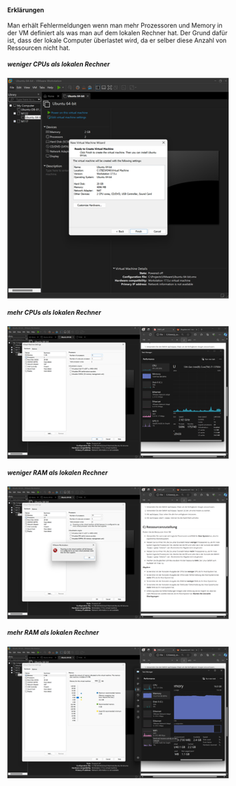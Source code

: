 #### Erklärungen

Man erhält Fehlermeldungen wenn man mehr Prozessoren und Memory in der VM definiert als was man auf dem lokalen Rechner hat.
Der Grund dafür ist, dass der lokale Computer überlastet wird, da er selber diese Anzahl von Ressourcen nicht hat. 

##### weniger CPUs als lokalen Rechner
![weniger CPUs als lokalen Rechner](./image_01png.png)

##### mehr CPUs als lokalen Rechner

![mehr CPUs als lokalen Rechner](./image_02.png)
 
##### weniger RAM als lokalen Rechner

![weniger RAM als lokalen Rechner](./image_03.png)

##### mehr RAM als lokalen Rechner

![mehr RAM als lokalen Rechner](./image_04.png)
